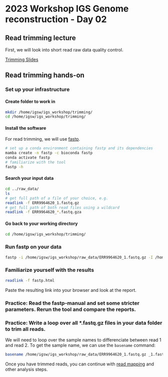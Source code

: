# 2023 Workshop IGS Genome reconstruction - Day 02

## Read trimming lecture
First, we will look into short read raw data quality control.

[Trimming Slides](https://docs.google.com/presentation/d/1BbtS4wJtUuch2fBSip_AH_nyT2bwuv_z3F_qeJTNqSY/edit#slide=id.g288cd11cf66_0_12)

## Read trimming hands-on
### Set up your infrastructure
#### Create folder to work in 
```bash
mkdir /home/igsw/igs_workshop/trimming/
cd /home/igsw/igs_workshop/trimming/
```

#### Install the software
For read trimming, we will use [fastp](https://github.com/OpenGene/fastp).

```bash
# set up a conda environment containing fastp and its dependencies
mamba create -n fastp -c bioconda fastp
conda activate fastp
# familiarize with the tool
fastp -h
```
#### Search your input data

```bash
cd ../raw_data/
ls
# get full path of a file of your choice, e.g. 
readlink -f ERR9964620_1.fastq.gz
# get full path of both read files using a wildcard
readlink -f ERR9964620_*.fastq.gza
```
#### Go back to your working directory

```bash
cd /home/igsw/igs_workshop/trimming/
```

### Run fastp on your data

```bash 
fastp -i /home/igsw/igs_workshop/raw_data/ERR9964620_1.fastq.gz -I /home/igsw/igs_workshop/raw_data/ERR9964620_2.fastq.gz -o ERR9964620_trimmed_1.fastq.gz -O ERR9964620_trimmed_2.fastq.gz
```

### Familiarize yourself with the results

```bash
readlink -f fastp.html
```
Paste the resulting link into your browser and look at the report.

### Practice: Read the fastp-manual and set some stricter parameters. Rerun the tool and compare the reports.


### Practice: Write a loop over all *.fastq.gz files in your data folder to trim all reads. 
We will need to loop over the sample names to differenciate between read 1 and read 2. 
To get the sample name, we can use the `basename` command:
```bash
basename /home/igsw/igs_workshop/raw_data/ERR9964620_1.fastq.gz _1.fastq.gz
```



Once you have trimmed reads, you can continue with [read mapping](mapping.md) and other analysis steps.
